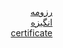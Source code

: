 <html>
  <body dir="rtl">
    <a href="https://ateferahmani.github.io/">رزومه</a><br>
    <a href="https://ateferahmani.github.io/Ateferahmani77.github.io">انگیزه</a><br>
    <a href="file:///C:/Users/novin/Downloads/cert-1024-20275547.pdf"> certificate </a><br>
    </div>
  </body>
 </html>
  

